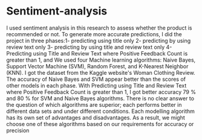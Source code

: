 # Sentiment-analysis
I used sentiment analysis in this research to assess whether the product is recommended or not. To generate more accurate predictions, I did the project in three phases:1- predicting using title only 2- predicting by using review text only 3- predicting by using title and review text only 4- Predicting using Title and Review Text where Positive Feedback Count is greater than 1, and We used four Machine learning algorithms: Naive Bayes, Support Vector Machine (SVM), Random Forest, and K-Nearest Neighbor (KNN). I got the dataset from the Kaggle website's Woman Clothing Review. The accuracy of Naive Bayes and SVM appear better than the scores of other models in each phase. With Predicting using Title and Review Text where Positive Feedback Count is greater than 1, I got better accuracy 79 % and 80 % for SVM and Naive Bayes algorithms. There is no clear answer to the question of which algorithms are superior; each performs better in different data sets and under different conditions. Each modelling algorithm has its own set of advantages and disadvantages. As a result, we might choose one of these algorithms based on our requirements for accuracy or precision
